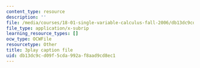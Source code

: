 ```yaml
---
content_type: resource
description: ''
file: /media/courses/18-01-single-variable-calculus-fall-2006/db13dc9cd09f5cda992af8aad9cd8ec1_ShGBRUx2ub8.vtt
file_type: application/x-subrip
learning_resource_types: []
ocw_type: OCWFile
resourcetype: Other
title: 3play caption file
uid: db13dc9c-d09f-5cda-992a-f8aad9cd8ec1
---
```

